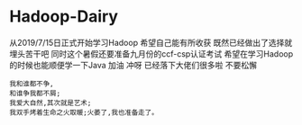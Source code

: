   # Hadoop-Dairy
  从2019/7/15日正式开始学习Hadoop
  希望自己能有所收获
  既然已经做出了选择就埋头苦干吧
  同时这个暑假还要准备九月份的ccf-csp认证考试
  希望在学习Hadoop的时候也能顺便学一下Java
  加油 冲呀 已经落下大佬们很多啦 不要松懈 
    
    我和谁都不争,
    和谁争我都不屑;
    我爱大自然,其次就是艺术;
    我双手烤着生命之火取暖;火萎了,我也准备走了。

